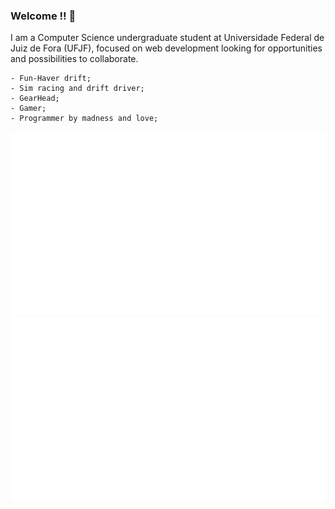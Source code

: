 ### Welcome !! :metal:
I am a Computer Science undergraduate student at Universidade Federal de Juiz de Fora (UFJF), focused on web development looking for opportunities and possibilities to collaborate.

```
- Fun-Haver drift;
- Sim racing and drift driver;
- GearHead;
- Gamer;
- Programmer by madness and love;
```

<a href="https://github.com/yaghomattos/github-stats">

![](https://github.com/yaghomattos/github-stats/blob/master/generated/overview.svg)
![](https://github.com/yaghomattos/github-stats/blob/master/generated/languages.svg)

</a>


<!--
![Top Langs](https://github-readme-stats.vercel.app/api/top-langs/?username=yaghomattos&layout=compact&theme=tokyonight)

![](https://github-readme-stats.vercel.app/api?username=yaghomattos&count_private=true&show_icons=true&theme=tokyonight)

**YaghoMattos/YaghoMattos** is a ✨ _special_ ✨ repository because its `README.md` (this file) appears on your GitHub profile.

Here are some ideas to get you started:

- 🔭 I’m currently working on ...
- 🌱 I’m currently learning ...
- 👯 I’m looking to collaborate on ...
- 🤔 I’m looking for help with ...
- 💬 Ask me about ...
- 📫 How to reach me: ...
- 😄 Pronouns: ...
- ⚡ Fun fact: ...
-->
